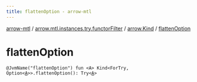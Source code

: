 ```yaml
---
title: flattenOption - arrow-mtl
---
```


[arrow-mtl](../../index.html) / [arrow.mtl.instances.try.functorFilter](../index.html) / [arrow.Kind](index.html) / [flattenOption](./flatten-option.html)

# flattenOption

`@JvmName("flattenOption") fun <A> Kind<ForTry, Option<`[`A`](flatten-option.html#A)`>>.flattenOption(): Try<`[`A`](flatten-option.html#A)`>`
